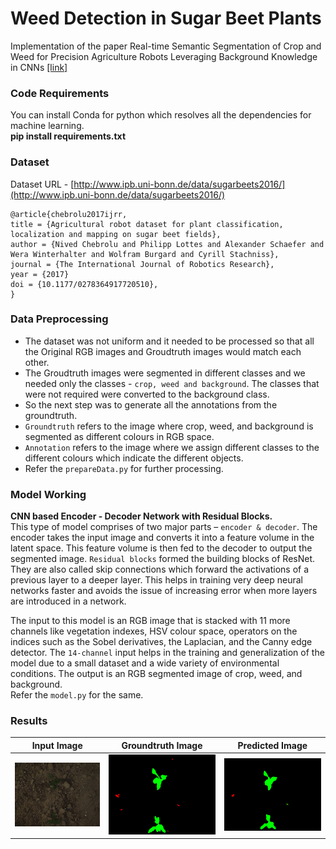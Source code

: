 # Weed Detection in Sugar Beet Plants

Implementation of the paper Real-time Semantic Segmentation of Crop and Weed for Precision Agriculture Robots Leveraging Background Knowledge in CNNs [[link]](https://arxiv.org/abs/1709.06764)

### Code Requirements
You can install Conda for python which resolves all the dependencies for machine learning.  
**pip install requirements.txt**

### Dataset
Dataset URL - [http://www.ipb.uni-bonn.de/data/sugarbeets2016/](http://www.ipb.uni-bonn.de/data/sugarbeets2016/)
```
@article{chebrolu2017ijrr,
title = {Agricultural robot dataset for plant classification, localization and mapping on sugar beet fields},
author = {Nived Chebrolu and Philipp Lottes and Alexander Schaefer and Wera Winterhalter and Wolfram Burgard and Cyrill Stachniss},
journal = {The International Journal of Robotics Research},
year = {2017}
doi = {10.1177/0278364917720510},
}
```
### Data Preprocessing
- The dataset was not uniform and it needed to be processed so that all the Original RGB images and Groudtruth images would match each other.
- The Groudtruth images were segmented in different classes and we needed only the classes - `crop, weed and background`. The classes that were not required were converted to the background class.
- So the next step was to generate all the annotations from the groundtruth.
- `Groundtruth` refers to the image where crop, weed, and background is segmented as different colours in RGB space. 
- `Annotation` refers to the image where we assign different classes to the different colours which indicate the different objects.
- Refer the `prepareData.py` for further processing.


### Model Working
**CNN based Encoder - Decoder Network with Residual Blocks.**  
This type of model comprises of two major parts – `encoder & decoder`. The encoder takes the input image and converts it into a feature volume in the latent space. This feature volume is then fed to the decoder to output the segmented image. `Residual blocks` formed the building blocks of ResNet. They are also called skip connections which forward the activations of a previous layer to a deeper layer. This helps in training very deep neural networks faster and avoids the issue of increasing error when more layers are introduced in a network.  
  
The input to this model is an RGB image that is stacked with 11 more channels like vegetation indexes, HSV colour space, operators on the indices such as the Sobel derivatives, the Laplacian, and the Canny edge detector. The `14-channel` input helps in the training and generalization of the model due to a small dataset and a wide variety of environmental conditions. The output is an RGB segmented image of crop, weed, and background.  
Refer the `model.py` for the same.

### Results
Input Image             |       Groundtruth Image      |  Predicted Image
:-------------------------:|:-------------------------:|:-------------------------:
![](Results/Input.png)  |  ![](Results/Groundtruth.png) | ![](Results/Predicted.png) 


